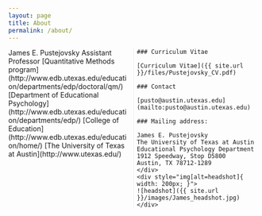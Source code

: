 ```yaml
---
layout: page
title: About
permalink: /about/
---
```


<div style="-webkit-column-count: 2; -moz-column-count: 2; column-count: 2; -webkit-column-rule: 1px dotted #e0e0e0; -moz-column-rule: 1px dotted #e0e0e0; column-rule: 1px dotted #e0e0e0;">
    <div>
    James E. Pustejovsky
    Assistant Professor  
    [Quantitative Methods program](http://www.edb.utexas.edu/education/departments/edp/doctoral/qm/)  
    [Department of Educational Psychology](http://www.edb.utexas.edu/education/departments/edp/)  
    [College of Education](http://www.edb.utexas.edu/education/home/)  
    [The University of Texas at Austin](http://www.utexas.edu/)
    
    ### Curriculum Vitae
    
    [Curriculum Vitae]({{ site.url }}/files/Pustejovsky_CV.pdf)
    
    ### Contact
    
    [pusto@austin.utexas.edu](mailto:pusto@austin.utexas.edu)
    
    ### Mailing address:
    
    James E. Pustejovsky  
    The University of Texas at Austin  
    Educational Psychology Department  
    1912 Speedway, Stop D5800  
    Austin, TX 78712-1289
    </div>
    <div style="img[alt=headshot]{ width: 200px; }">
    ![headshot]({{ site.url }}/images/James_headshot.jpg)
    </div>
</div>


